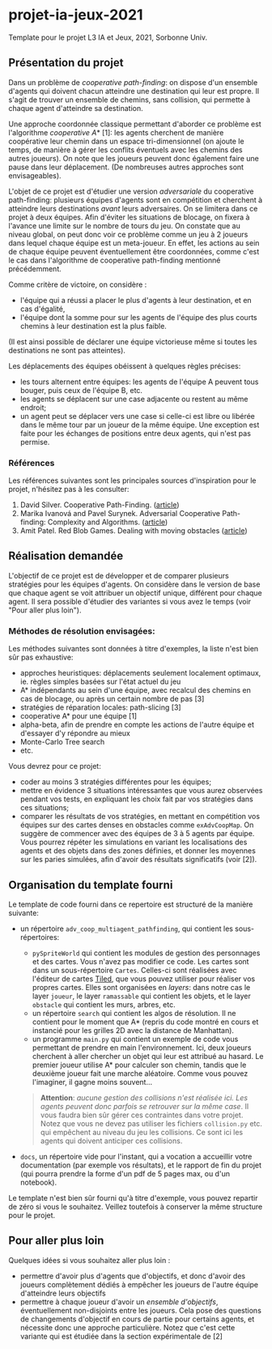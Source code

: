 # projet-ia-jeux-2021
Template pour le projet L3 IA et Jeux, 2021, Sorbonne Univ.

## Présentation du projet

Dans un problème de *cooperative path-finding*: on dispose d'un ensemble d'agents qui doivent chacun atteindre une destination qui leur est propre. Il s'agit de trouver un ensemble de chemins, sans collision, qui permette à chaque agent d'atteindre sa destination.

Une approche coordonnée classique permettant d'aborder ce problème est l'algorithme *cooperative A** [1]: les agents cherchent de manière coopérative leur chemin dans un espace tri-dimensionnel (on ajoute le temps, de manière à gérer les conflits éventuels avec les chemins des autres joueurs). On note que les joueurs peuvent donc également faire une pause dans leur déplacement. (De nombreuses autres approches sont envisageables).


L'objet de ce projet est d'étudier une version *adversariale* du cooperative path-finding: plusieurs équipes d'agents sont en compétition et cherchent à atteindre leurs destinations *avant* leurs adversaires. On se limitera dans ce projet à deux équipes.
Afin d'éviter les situations de blocage, on fixera à l'avance une limite sur le nombre de tours du jeu.
On constate que au niveau global, on peut donc voir ce problème comme un jeu à 2 joueurs dans lequel chaque équipe est un meta-joueur. En effet, les actions au sein de chaque équipe peuvent éventuellement être coordonnées, comme c'est le cas dans l'algorithme de cooperative path-finding mentionné précédemment.  

Comme critère de victoire, on considère :
* l'équipe qui a réussi a placer le plus d'agents à leur destination, et en cas d'égalité,
* l'équipe dont la somme pour sur les agents de l'équipe des plus courts chemins à leur destination est la plus faible.

(Il est ainsi possible de déclarer une équipe victorieuse même si toutes les destinations ne sont pas atteintes).


Les déplacements des équipes obéissent à quelques règles précises:
* les tours alternent entre équipes: les agents de l'équipe A peuvent tous bouger, puis ceux de l'équipe B, etc.
* les agents se déplacent sur une case adjacente ou restent au même endroit;
* un agent peut se déplacer vers une case si celle-ci est libre ou libérée dans le même tour par un joueur de la même équipe. Une exception est faite pour les échanges de positions entre deux agents, qui n'est pas permise.



### Références
Les références suivantes sont les principales sources d'inspiration pour le projet, n'hésitez pas à les consulter:

1. David Silver. Cooperative Path-Finding. ([article](https://www.davidsilver.uk/wp-content/uploads/2020/03/coop-path-AIWisdom.pdf))
2. Marika Ivanová and Pavel Surynek. Adversarial Cooperative Path-finding: Complexity and Algorithms. ([article](https://surynek.net/publications/files/Ivanova-Surynek_ACPF_ICTAI-2014.pdf))
3. Amit Patel. Red Blob Games. Dealing with moving obstacles ([article](http://theory.stanford.edu/~amitp/GameProgramming/MovingObstacles.html))



## Réalisation demandée

L'objectif de ce projet est de développer et de comparer plusieurs stratégies pour les équipes d'agents.
On considère dans le version de base que chaque agent se voit attribuer un objectif unique, différent pour chaque agent. Il sera possible d'étudier des variantes si vous avez le temps (voir "Pour aller plus loin").  

### Méthodes de résolution envisagées:

Les méthodes suivantes sont données à titre d'exemples, la liste n'est bien sûr pas exhaustive:

* approches heuristiques: déplacements seulement localement optimaux, ie. règles simples basées sur l'état actuel du jeu
* A* indépendants au sein d'une équipe, avec recalcul des chemins en cas de blocage, ou après un certain nombre de pas [3]
* stratégies de réparation locales: path-slicing [3]
* cooperative A* pour une équipe [1]
* alpha-beta, afin de prendre en compte les actions de l'autre équipe et d'essayer d'y répondre au mieux
* Monte-Carlo Tree search
* etc.

Vous devrez pour ce projet:
* coder au moins 3 stratégies différentes pour les équipes;
* mettre en évidence 3 situations intéressantes que vous aurez observées pendant vos tests, en expliquant les choix fait par vos stratégies dans ces situations;
* comparer les résultats de vos stratégies, en mettant en compétition vos équipes sur des cartes denses en obstacles comme `exAdvCoopMap`. On suggère de commencer avec des équipes de 3 à 5 agents par équipe. Vous pourrez répéter les simulations en variant les localisations des agents et des objets dans des zones définies, et donner les moyennes sur les paries simulées, afin d'avoir des résultats significatifs (voir [2]).



## Organisation du template fourni

Le template de code fourni dans ce repertoire est structuré de la manière suivante:
* un répertoire `adv_coop_multiagent_pathfinding`, qui contient les sous-répertoires:
  * `pySpriteWorld` qui contient les modules de gestion des personnages et des cartes. Vous n'avez pas modifier ce code.
Les cartes sont dans un sous-répertoire `Cartes`. Celles-ci sont réalisées avec l'éditeur de cartes [Tiled](https://www.mapeditor.org/), que vous pouvez utiliser pour réaliser vos propres cartes. Elles sont organisées en *layers*: dans notre cas le layer `joueur`, le layer `ramassable` qui contient les objets, et le layer `obstacle` qui contient les murs, arbres, etc.
  * un répertoire `search` qui contient les algos de résolution. Il ne contient pour le moment que A* (repris du code montré en cours et instancié pour les grilles 2D avec la distance de Manhattan).
  * un programme `main.py` qui contient un exemple de code vous permettant de prendre en main l'environnement. Ici, deux joueurs cherchent à aller chercher un objet qui leur est attribué au hasard. Le premier joueur utilise A* pour calculer son chemin, tandis que le deuxième joueur fait une marche aléatoire. Comme vous pouvez l'imaginer, il gagne moins souvent...
  > **Attention**: *aucune gestion des collisions n'est réalisée ici. Les agents peuvent donc parfois se retrouver sur la même case*. Il vous faudra bien sûr gérer ces contraintes dans votre projet. Notez que vous ne devez pas utiliser les fichiers `collision.py` etc. qui empêchent au niveau du jeu les collisions. Ce sont ici les agents qui doivent anticiper ces collisions.
  
* `docs`, un répertoire vide pour l'instant, qui a vocation a accueillir votre documentation (par exemple vos résultats), et le rapport de fin du projet (qui pourra prendre la forme d'un pdf de 5 pages max, ou d'un notebook).

Le template n'est bien sûr fourni qu'à titre d'exemple, vous pouvez repartir de zéro si vous le souhaitez. Veillez toutefois à conserver la même structure pour le projet.



## Pour aller plus loin
Quelques idées si vous souhaitez aller plus loin :
* permettre d'avoir plus d'agents que d'objectifs, et donc d'avoir des joueurs complètement dédiés à empêcher les joueurs de l'autre équipe d'atteindre leurs objectifs
* permettre à chaque joueur d'avoir un *ensemble d'objectifs*, éventuellement non-disjoints entre les joueurs. Cela pose des questions de changements d'objectif en cours de partie pour certains agents, et nécessite donc une approche particulière. Notez que c'est cette variante qui est étudiée dans la section expérimentale de [2]
